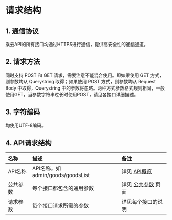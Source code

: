 # 请求结构

## 1. 通信协议

乘云API的所有接口均通过HTTPS进行通信，提供高安全性的通信通道。

## 2. 请求方法

同时支持 POST 和 GET 请求，需要注意不能混合使用。即如果使用 GET 方式，则参数均从 Querystring 取得；如果使用 POST 方式，则参数均从 Request Body 中取得，Querystring 中的参数将忽略。两种方式参数格式规则相同，一般使用GET，当参数字符串过长时使用POST，请见各接口详细描述。

## 3. 字符编码

均使用UTF-8编码。

## 4. API请求结构

| 名称 | 描述 | 备注 |
| :--- | :--- | :--- |
| API名称 | API名称，如 admin/goods/goodsList | 详见 [API概览](/apigai-lan.md) |
| 公共参数 | 每个接口都包含的通用参数 | 详见 [公共参数](/diao-yong-fang-fa/gong-gong-can-shu.md) 页面 |
| 请求参数 | 每个接口请求所需的参数 | 详见每个接口的说明 |




